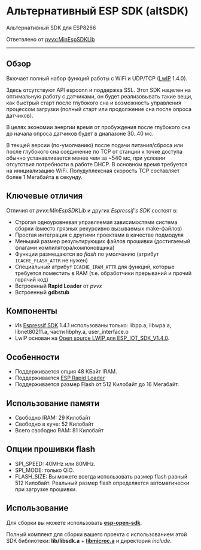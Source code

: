 Альтернативный ESP SDK (altSDK)
===============================

Альтернативный SDK для ESP8266

Ответвлено от [pvvx:MinEspSDKLib](//github.com/pvvx/MinEspSDKLib)

---

Обзор
-----

Вкючает полный набор функций работы с WiFi и UDP/TCP ([LwIP](http://savannah.nongnu.org/projects/lwip/) 1.4.0).

Здесь отсутствуют API espconn и поддержка SSL.
Этот SDK нацелен на оптимальную работу с датчиками,
он будет реализовывать такие вещи, как быстрый старт после глубокого сна и
возможность управления процессом загрузки (полный старт или продолжение сна после опроса датчиков).

В целях экономии энергии время от пробуждения после глубокого сна
до начала опроса датчиков будет в диапазоне 30..40 мс.

В текщей версии (по-умолчанию) после подачи питания/сброса или после глубокого сна
соединение по TCP от станции к точке доступа обычно устанавливается менее чем за ~540 мс,
при условии отсутствия потребности в работе DHCP.
В основном время требуется на инициализацию WiFi.
Полудуплексная скорость TCP составляет более 1 Мегабайта в секунду.

Ключевые отличия
----------------

Отличия от *pvvx:MinEspSDKLib* и других *Espressif's SDK* состоят в:

* Строгая одноуровневая управляемая зависимостями система сборки
  (вместо грязных рекурсивно вызываемых make-файлов)
* Простая интеграция с другими проектами в качестве подмодуля
* Меньший размер результирующих файлов прошивки
  (достигаемый флагами компилятора/компоновщика)
* Функции размещаются во *flash* по умолчанию
  (атрибут `ICACHE_FLASH_ATTR` не нужен)
* Специальный атрибут `ICACHE_IRAM_ATTR` для функций,
  которые требуется поместить в RAM
  (т.е. обработчики прерываний и прочий горячий код)
* Встроенный **Rapid Loader** от *pvvx*
* Встроенный **gdbstub**

Компоненты
----------

* Из [Espressif SDK](http://bbs.espressif.com/) 1.4.1 использованы только:
  libpp.a, libwpa.a, libnet80211.a, части libphy.a, user_interface.o
* LwIP основан на [Open source LWIP для ESP_IOT_SDK_V1.4.0](http://bbs.espressif.com/viewtopic.php?f=46&t=1221).

Особенности
-----------

* Поддерживается опция 48 КБайт IRAM.
* Поддерживается [ESP Rapid Loader](//github.com/katyo/ESP_Rapid_Loader)
* Поддерживается размер Flash от 512 Килобайт до 16 Мегабайт.

Использование памяти
--------------------

* Свободно IRAM: 29 Килобайт
* Свободно в куче: 52 Килобайт
* Всего свободно RAM: 81 Килобайт

Опции прошивки flash
--------------------

* SPI_SPEED: 40MHz или 80MHz.
* SPI_MODE: только QIO.
* FLASH_SIZE: Вы можете всегда использовать размер flash равный 512 Килобайт.
  Реальный размер flash определяется автоматически при загрузке прошивки.

Использование
-------------

Для сборки вы можете использовать [**esp-open-sdk**](//github.com/pfalcon/esp-open-sdk).

Полный комплект для сборки вашего проекта с использованием этой SDK библиотеки:
**lib/libsdk.a** + [**libmicroc.a**](//github.com/anakod/esp_microc) и директория *include*.
